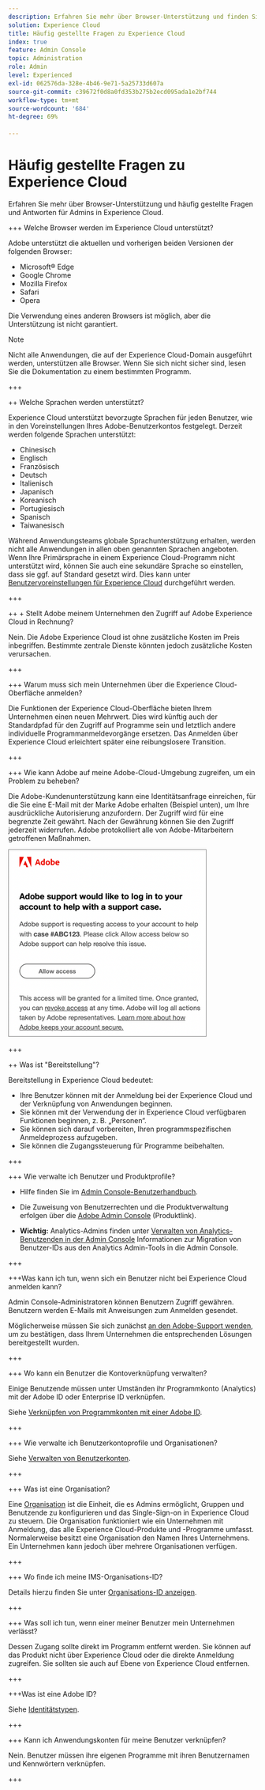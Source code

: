 ```yaml
---
description: Erfahren Sie mehr über Browser-Unterstützung und finden Sie Antworten für Administratoren auf häufig gestellte Fragen in Adobe Experience Cloud.
solution: Experience Cloud
title: Häufig gestellte Fragen zu Experience Cloud
index: true
feature: Admin Console
topic: Administration
role: Admin
level: Experienced
exl-id: 062576da-328e-4b46-9e71-5a25733d607a
source-git-commit: c39672f0d8a0fd353b275b2ecd095ada1e2bf744
workflow-type: tm+mt
source-wordcount: '684'
ht-degree: 69%

---
```


# Häufig gestellte Fragen zu Experience Cloud

Erfahren Sie mehr über Browser-Unterstützung und häufig gestellte Fragen und Antworten für Admins in Experience Cloud.

+++ Welche Browser werden im Experience Cloud unterstützt?

Adobe unterstützt die aktuellen und vorherigen beiden Versionen der folgenden Browser:

* Microsoft® Edge
* Google Chrome
* Mozilla Firefox
* Safari
* Opera

Die Verwendung eines anderen Browsers ist möglich, aber die Unterstützung ist nicht garantiert.

>[!NOTE]
>
>Nicht alle Anwendungen, die auf der Experience Cloud-Domain ausgeführt werden, unterstützen alle Browser. Wenn Sie sich nicht sicher sind, lesen Sie die Dokumentation zu einem bestimmten Programm.

+++

++ Welche Sprachen werden unterstützt?

Experience Cloud unterstützt bevorzugte Sprachen für jeden Benutzer, wie in den Voreinstellungen Ihres Adobe-Benutzerkontos festgelegt. Derzeit werden folgende Sprachen unterstützt:

* Chinesisch
* Englisch
* Französisch
* Deutsch
* Italienisch
* Japanisch
* Koreanisch
* Portugiesisch
* Spanisch
* Taiwanesisch

Während Anwendungsteams globale Sprachunterstützung erhalten, werden nicht alle Anwendungen in allen oben genannten Sprachen angeboten. Wenn Ihre Primärsprache in einem Experience Cloud-Programm nicht unterstützt wird, können Sie auch eine sekundäre Sprache so einstellen, dass sie ggf. auf Standard gesetzt wird. Dies kann unter [Benutzervoreinstellungen für Experience Cloud](https://experience.adobe.com/preferences) durchgeführt werden.

+++

++ + Stellt Adobe meinem Unternehmen den Zugriff auf Adobe Experience Cloud in Rechnung?

Nein. Die Adobe Experience Cloud ist ohne zusätzliche Kosten im Preis inbegriffen. Bestimmte zentrale Dienste könnten jedoch zusätzliche Kosten verursachen.

+++

+++ Warum muss sich mein Unternehmen über die Experience Cloud-Oberfläche anmelden?

Die Funktionen der Experience Cloud-Oberfläche bieten Ihrem Unternehmen einen neuen Mehrwert. Dies wird künftig auch der Standardpfad für den Zugriff auf Programme sein und letztlich andere individuelle Programmanmeldevorgänge ersetzen. Das Anmelden über Experience Cloud erleichtert später eine reibungslosere Transition.

+++

+++ Wie kann Adobe auf meine Adobe-Cloud-Umgebung zugreifen, um ein Problem zu beheben?

Die Adobe-Kundenunterstützung kann eine Identitätsanfrage einreichen, für die Sie eine E-Mail mit der Marke Adobe erhalten (Beispiel unten), um Ihre ausdrückliche Autorisierung anzufordern. Der Zugriff wird für eine begrenzte Zeit gewährt. Nach der Gewährung können Sie den Zugriff jederzeit widerrufen. Adobe protokolliert alle von Adobe-Mitarbeitern getroffenen Maßnahmen.

![Adobe Support-Fall](../assets/support-email.png)

+++

++ Was ist &quot;Bereitstellung&quot;?

Bereitstellung in Experience Cloud bedeutet:

* Ihre Benutzer können mit der Anmeldung bei der Experience Cloud und der Verknüpfung von Anwendungen beginnen.
* Sie können mit der Verwendung der in Experience Cloud verfügbaren Funktionen beginnen, z. B. „Personen“.
* Sie können sich darauf vorbereiten, Ihren programmspezifischen Anmeldeprozess aufzugeben.
* Sie können die Zugangssteuerung für Programme beibehalten.

+++

+++ Wie verwalte ich Benutzer und Produktprofile?

* Hilfe finden Sie im [Admin Console-Benutzerhandbuch](https://helpx.adobe.com/de/enterprise/admin-guide.html).

* Die Zuweisung von Benutzerrechten und die Produktverwaltung erfolgen über die [Adobe Admin Console](https://adminconsole.adobe.com/enterprise) (Produktlink).

* **Wichtig:** Analytics-Admins finden unter [Verwalten von Analytics-Benutzenden in der Admin Console](https://experienceleague.adobe.com/docs/analytics/admin/user-product-management/migrate-users/c-migration-tool.html) Informationen zur Migration von Benutzer-IDs aus den Analytics Admin-Tools in die Admin Console.

+++

+++Was kann ich tun, wenn sich ein Benutzer nicht bei Experience Cloud anmelden kann?

Admin Console-Administratoren können Benutzern Zugriff gewähren. Benutzern werden E-Mails mit Anweisungen zum Anmelden gesendet.

Möglicherweise müssen Sie sich zunächst [an den Adobe-Support wenden](https://experienceleague.adobe.com/?support-solution=General&amp;lang=de#support), um zu bestätigen, dass Ihrem Unternehmen die entsprechenden Lösungen bereitgestellt wurden.

+++

+++ Wo kann ein Benutzer die Kontoverknüpfung verwalten?

Einige Benutzende müssen unter Umständen ihr Programmkonto (Analytics) mit der Adobe ID oder Enterprise ID verknüpfen.

Siehe [Verknüpfen von Programmkonten mit einer Adobe ID](../administration/organizations.md).

+++

+++ Wie verwalte ich Benutzerkontoprofile und Organisationen?

Siehe [Verwalten von Benutzerkonten](../administration/organizations.md).

+++

+++ Was ist eine Organisation?

Eine [Organisation](../administration/organizations.md) ist die Einheit, die es Admins ermöglicht, Gruppen und Benutzende zu konfigurieren und das Single-Sign-on in Experience Cloud zu steuern. Die Organisation funktioniert wie ein Unternehmen mit Anmeldung, das alle Experience Cloud-Produkte und -Programme umfasst. Normalerweise besitzt eine Organisation den Namen Ihres Unternehmens. Ein Unternehmen kann jedoch über mehrere Organisationen verfügen.

+++

+++ Wo finde ich meine IMS-Organisations-ID?

Details hierzu finden Sie unter [Organisations-ID anzeigen](../administration/organizations.md).

+++

+++ Was soll ich tun, wenn einer meiner Benutzer mein Unternehmen verlässt?

Dessen Zugang sollte direkt im Programm entfernt werden. Sie können auf das Produkt nicht über Experience Cloud oder die direkte Anmeldung zugreifen. Sie sollten sie auch auf Ebene von Experience Cloud entfernen.

+++

+++Was ist eine Adobe ID?

Siehe [Identitätstypen](https://helpx.adobe.com/de/enterprise/using/identity.html).

+++

+++ Kann ich Anwendungskonten für meine Benutzer verknüpfen?

Nein. Benutzer müssen ihre eigenen Programme mit ihren Benutzernamen und Kennwörtern verknüpfen.

+++
